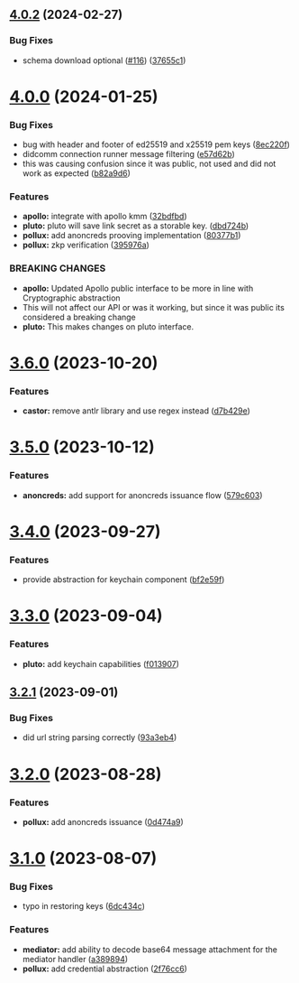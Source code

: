 ## [4.0.2](https://github.com/input-output-hk/atala-prism-wallet-sdk-swift/compare/4.0.1...4.0.2) (2024-02-27)


### Bug Fixes

* schema download optional ([#116](https://github.com/input-output-hk/atala-prism-wallet-sdk-swift/issues/116)) ([37655c1](https://github.com/input-output-hk/atala-prism-wallet-sdk-swift/commit/37655c1fbc200df88247aeab0ab4209c6d496b32))

# [4.0.0](https://github.com/input-output-hk/atala-prism-wallet-sdk-swift/compare/3.6.0...4.0.0) (2024-01-25)


### Bug Fixes

* bug with header and footer of ed25519 and x25519 pem keys ([8ec220f](https://github.com/input-output-hk/atala-prism-wallet-sdk-swift/commit/8ec220f3ed7e6c3f8c00671fea3cafff486b42ab))
* didcomm connection runner message filtering ([e57d62b](https://github.com/input-output-hk/atala-prism-wallet-sdk-swift/commit/e57d62bbdb008fde720cdb7755cf1c6a06ca631a))
* this was causing confusion since it was public, not used and did not work as expected ([b82a9d6](https://github.com/input-output-hk/atala-prism-wallet-sdk-swift/commit/b82a9d61f27064b427a40b3cfa8f336e58937416))


### Features

* **apollo:** integrate with apollo kmm ([32bdfbd](https://github.com/input-output-hk/atala-prism-wallet-sdk-swift/commit/32bdfbd6cc8790391254c7ec1dca8dfe01fc62ee))
* **pluto:** pluto will save link secret as a storable key. ([dbd724b](https://github.com/input-output-hk/atala-prism-wallet-sdk-swift/commit/dbd724bca43b09394fbf282716bcd3e73459377b))
* **pollux:** add anoncreds prooving implementation ([80377b1](https://github.com/input-output-hk/atala-prism-wallet-sdk-swift/commit/80377b1b9f6d5255e5e6f0dd896253930cf0c4ee))
* **pollux:** zkp verification ([395976a](https://github.com/input-output-hk/atala-prism-wallet-sdk-swift/commit/395976ae984f9a7d49ef944f0ed1641ae15e4f1d))


### BREAKING CHANGES

* **apollo:** Updated Apollo public interface to be more in line with Cryptographic abstraction
* This will not affect our API or was it working, but since it was public its considered a breaking change
* **pluto:** This makes changes on pluto interface.

# [3.6.0](https://github.com/input-output-hk/atala-prism-wallet-sdk-swift/compare/3.5.0...3.6.0) (2023-10-20)


### Features

* **castor:** remove antlr library and use regex instead ([d7b429e](https://github.com/input-output-hk/atala-prism-wallet-sdk-swift/commit/d7b429eb46657be56bb3cbf92423baa9f9189a1a))

# [3.5.0](https://github.com/input-output-hk/atala-prism-wallet-sdk-swift/compare/3.4.0...3.5.0) (2023-10-12)


### Features

* **anoncreds:** add support for anoncreds issuance flow ([579c603](https://github.com/input-output-hk/atala-prism-wallet-sdk-swift/commit/579c6030eefa2cf4f9690e512bb86e86927ba20a))

# [3.4.0](https://github.com/input-output-hk/atala-prism-wallet-sdk-swift/compare/3.3.0...3.4.0) (2023-09-27)


### Features

* provide abstraction for keychain component ([bf2e59f](https://github.com/input-output-hk/atala-prism-wallet-sdk-swift/commit/bf2e59f9403e3459260200419aefd87ea5355f28))

# [3.3.0](https://github.com/input-output-hk/atala-prism-wallet-sdk-swift/compare/3.2.1...3.3.0) (2023-09-04)


### Features

* **pluto:** add keychain capabilities ([f013907](https://github.com/input-output-hk/atala-prism-wallet-sdk-swift/commit/f0139077ee6ca0a131a0db3d26906ca390fc13a4))

## [3.2.1](https://github.com/input-output-hk/atala-prism-wallet-sdk-swift/compare/3.2.0...3.2.1) (2023-09-01)


### Bug Fixes

* did url string parsing correctly ([93a3eb4](https://github.com/input-output-hk/atala-prism-wallet-sdk-swift/commit/93a3eb4a5ddfedc46b2816e38a18f56fa5b551a7))

# [3.2.0](https://github.com/input-output-hk/atala-prism-wallet-sdk-swift/compare/3.1.0...3.2.0) (2023-08-28)


### Features

* **pollux:** add anoncreds issuance ([0d474a9](https://github.com/input-output-hk/atala-prism-wallet-sdk-swift/commit/0d474a9e5910fa8540f0e9915e96433add543364))

# [3.1.0](https://github.com/input-output-hk/atala-prism-wallet-sdk-swift/compare/3.0.0...3.1.0) (2023-08-07)


### Bug Fixes

* typo in restoring keys ([6dc434c](https://github.com/input-output-hk/atala-prism-wallet-sdk-swift/commit/6dc434ca316997e309c1f8250fb1c09161cc726e))


### Features

* **mediator:** add ability to decode base64 message attachment for the mediator handler ([a389894](https://github.com/input-output-hk/atala-prism-wallet-sdk-swift/commit/a389894b198af2ea0870cace35e868431ec1f4dc))
* **pollux:** add credential abstraction ([2f76cc6](https://github.com/input-output-hk/atala-prism-wallet-sdk-swift/commit/2f76cc611a8f5abc9137c328dd427e9fbc00c32f))
